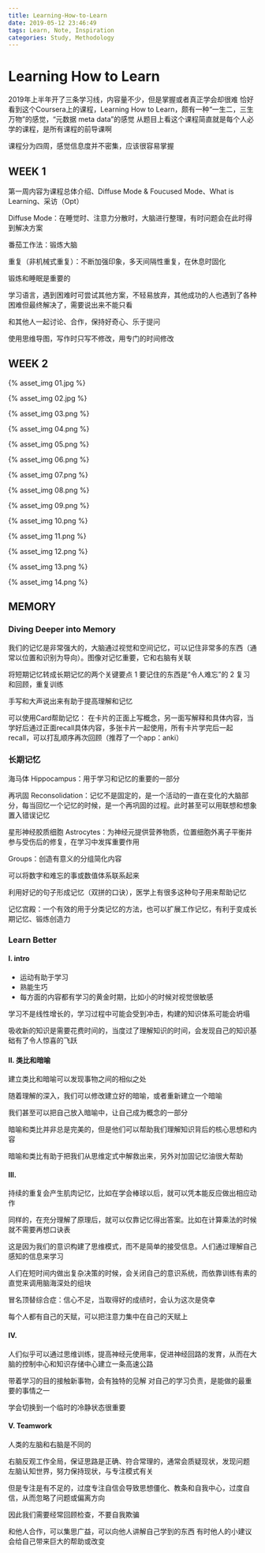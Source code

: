```yaml
---
title: Learning-How-to-Learn
date: 2019-05-12 23:46:49
tags: Learn, Note, Inspiration
categories: Study, Methodology
---
```


# Learning How to Learn

2019年上半年开了三条学习线，内容量不少，但是掌握或者真正学会却很难
恰好看到这个Coursera上的课程，Learning How to Learn，颇有一种“一生二，三生万物”的感觉，“元数据 meta data”的感觉
从题目上看这个课程简直就是每个人必学的课程，是所有课程的前导课啊

课程分为四周，感觉信息度并不密集，应该很容易掌握

<!-- more -->

## WEEK 1

第一周内容为课程总体介绍、Diffuse Mode & Foucused Mode、What is Learning、采访（Opt）

Diffuse Mode：在睡觉时、注意力分散时，大脑进行整理，有时问题会在此时得到解决方案

番茄工作法：锻炼大脑

重复（非机械式重复）：不断加强印象，多天间隔性重复，在休息时固化

锻炼和睡眠是重要的

学习语言，遇到困难时可尝试其他方案，不轻易放弃，其他成功的人也遇到了各种困难但最终解决了，需要说出来不能只看

和其他人一起讨论、合作，保持好奇心、乐于提问

使用思维导图，写作时只写不修改，用专门的时间修改

## WEEK 2

{% asset_img 01.jpg %}

{% asset_img 02.jpg %}

{% asset_img 03.png %}

{% asset_img 04.png %}

{% asset_img 05.png %}

{% asset_img 06.png %}

{% asset_img 07.png %}

{% asset_img 08.png %}

{% asset_img 09.png %}

{% asset_img 10.png %}

{% asset_img 11.png %}

{% asset_img 12.png %}

{% asset_img 13.png %}

{% asset_img 14.png %}

## MEMORY

### Diving Deeper into Memory

我们的记忆是非常强大的，大脑通过视觉和空间记忆，可以记住非常多的东西（通常以位置和识别为导向）。图像对记忆重要，它和右脑有关联

将短期记忆转成长期记忆的两个关键要点
1 要记住的东西是“令人难忘”的
2 复习和回顾，重复训练

手写和大声说出来有助于提高理解和记忆

可以使用Card帮助记忆：
在卡片的正面上写概念，另一面写解释和具体内容，当学好后通过正面recall具体内容，多张卡片一起使用，所有卡片学完后一起recall，可以打乱顺序再次回顾（推荐了一个app：anki）

### 长期记忆

海马体 Hippocampus：用于学习和记忆的重要的一部分

再巩固 Reconsolidation：记忆不是固定的，是一个活动的一直在变化的大脑部分，每当回忆一个记忆的时候，是一个再巩固的过程。此时甚至可以用联想和想象置入错误记忆

星形神经胶质细胞 Astrocytes：为神经元提供营养物质，位置细胞外离子平衡并参与受伤后的修复，在学习中发挥重要作用


Groups：创造有意义的分组简化内容

可以将数字和难忘的事或数值体系联系起来

利用好记的句子形成记忆（双拼的口诀），医学上有很多这种句子用来帮助记忆

记忆宫殿：一个有效的用于分类记忆的方法，也可以扩展工作记忆，有利于变成长期记忆、锻炼创造力


### Learn Better
#### I. intro
- 运动有助于学习
- 熟能生巧
- 每方面的内容都有学习的黄金时期，比如小的时候对视觉很敏感

学习不是线性增长的，学习过程中可能会受到冲击，构建的知识体系可能会坍塌

吸收新的知识是需要花费时间的，当度过了理解知识的时间，会发现自己的知识基础有了令人惊喜的飞跃

#### II. 类比和暗喻

建立类比和暗喻可以发现事物之间的相似之处

随着理解的深入，我们可以修改建立好的暗喻，或者重新建立一个暗喻

我们甚至可以把自己放入暗喻中，让自己成为概念的一部分

暗喻和类比并非总是完美的，但是他们可以帮助我们理解知识背后的核心思想和内容

暗喻和类比有助于把我们从思维定式中解救出来，另外对加固记忆油很大帮助

#### III.

持续的重复会产生肌肉记忆，比如在学会棒球以后，就可以凭本能反应做出相应动作

同样的，在充分理解了原理后，就可以仅靠记忆得出答案。比如在计算乘法的时候就不需要再想口诀表

这是因为我们的意识构建了思维模式，而不是简单的接受信息。人们通过理解自己感知的信息来学习

人们在短时间内做出复杂决策的时候，会关闭自己的意识系统，而依靠训练有素的直觉来调用脑海深处的组块

冒名顶替综合症：信心不足，当取得好的成绩时，会认为这次是侥幸

每个人都有自己的天赋，可以把注意力集中在自己的天赋上

#### IV.

人们似乎可以通过思维训练，提高神经元使用率，促进神经回路的发育，从而在大脑的控制中心和知识存储中心建立一条高速公路

带着学习的目的接触新事物，会有独特的见解
对自己的学习负责，是能做的最重要的事情之一

学会切换到一个临时的冷静状态很重要

#### V. Teamwork

人类的左脑和右脑是不同的

右脑反观工作全局，保证思路是正确、符合常理的，通常会质疑现状，发现问题
左脑认知世界，努力保持现状，与专注模式有关

但是专注是有不足的，过度专注自信会导致思想僵化、教条和自我中心，过度自信，从而忽略了问题或偏离方向

因此我们需要经常回顾检查，不要自我欺骗

和他人合作，可以集思广益，可以向他人讲解自己学到的东西
有时他人的小建议会给自己带来巨大的帮助或改变
